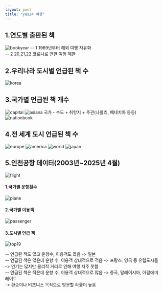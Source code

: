 ```yaml
---
layout: post
title: "yes24 여행"
---
```

## 1.연도별 출판된 책
![bookyear](../assets/images/bookyear.png)
-- 1 1989년부터 해외 여행 자유화 <br/>
-- 2 20,21,22 코로나로 인한 여행 제한

## 2.우리나라 도시별 언급된 책 수
![korea](../assets/images/korea.png)

## 3.국가별 언급된 책 개수
![capital](../assets/images/capital.png)
![asiana](../assets/images/asiana.png)
국가 - 수도 + 취항지 + 주관(나폴리, 베네치아 등등)
![nationbook](../assets/images/nationbook.png)
## 4.전 세계 도시 언급된 책 수
![europe](../assets/images/europe.png)
![america](../assets/images/america.png)
![world](../assets/images/world.png)
![japan](../assets/images/japan.png)

## 5.인천공항 데이터(2003년~2025년 4월)
![flight](../assets/images/flight.png)
#### 1.국가별 운항횟수
![plane](../assets/images/plane.png)
#### 2.국가별 이용객
![passenger](../assets/images/passenger.png)
#### 3.도시별 언급 책
![top19](../assets/images/top19.png)

-- 언급된 책도 많고 운항수, 이용객도 많음 -> 일본 <br/>
-- 언급된 책은 많은데 운항 수, 이용객 상대적으로 적음 -> 프랑스, 영국 등 유럽도시들 <br/>
   -> 인기는 많지만 물리적 거리로 인해 여행 자주 못함 <br/>
-- 언급된 책은 적은데 운항 수, 이용객 상대적으로 많음 -> 중국, 말레이시아, 아랍에미레이트<br/>
   -> 환승이나 비즈니스 목적으로 방문할 확률이 높음
